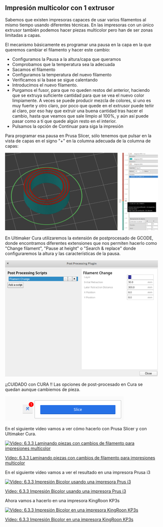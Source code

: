 ## Impresión multicolor con 1 extrusor

Sabemos que existen impresoras capaces de usar varios filamentos al mismo tiempo usando diferentes técnicas. En las impresoras con un único extrusor también podemos hacer piezas multicolor pero han de ser zonas limitadas a capas.

El mecanismo básicamente es programar una pausa en la capa en la que queremos cambiar el filamento y hacer este cambio:

* Configuramos la Pausa a la altura/capa que queramos
* Comprobamos que la temperatura sea la adecuada
* Sacamos el filamento
* Configuramos  la temperatura del nuevo filamento 
* Verificamos si la base se sigue calentando
* Introducimos el nuevo filamento.
* Purgamos el fusor, para que no queden restos del anterior, haciendo que se extruya suficiente cantidad para que se vea el nuevo color limpiamente. A veces se puede producir mezcla de colores, si uno es muy fuerte y otro claro, por poco que quede en el extrusor puede teñir al claro, por eso hay que extruir una buena cantidad tras hacer el cambio, hasta que veamos que sale limpio al 100%, y aún así puede pasar como a tí que quede algún resto en el interior.
* Pulsamos la opción de Continuar para siga la impresión

Para programar esa pausa en Prusa Slicer, sólo tenemos que pulsar en la vista de capas en el signo "+" en la columna adecuada de la columna de capas:

![Programación de cambio de filamento en PrusaSlicer](./images/cambioFilamentoPrusa.png)


En Ultimaker Cura utilizaremos la extensión de postprocesado de GCODE, donde encontramos diferentes extensiones que nos permiten hacerlo como "Change filament", "Pause at height" o "Search & replace" donde configuraremos la altura y las características de la pausa.

![Extensión de postprocesado](./images/ExtensionPostprocesado.png)


¡¡CUIDADO con CURA !! Las opciones de post-procesado en Cura se quedan aunque cambiemos de pieza.

![Señal de que hay scripts de post procesado activos](./images/ScriptsPostprocesado.png)

En el siguiente vídeo vamos a ver cómo hacerlo con Prusa Slicer y con Ultimaker Cura. 


[![Vídeo: 6.3.3 Laminando piezas con cambios de filamento para impresiones multicolor](https://img.youtube.com/vi/hpHaA-ts89w/0.jpg)](https://drive.google.com/file/d/1-aN93x5C3Frgwkc-X4B1nJvS4mTC_YK0/view?usp=sharing)

[Vídeo: 6.3.3 Laminando piezas con cambios de filamento para impresiones multicolor](https://drive.google.com/file/d/1-aN93x5C3Frgwkc-X4B1nJvS4mTC_YK0/view?usp=sharing)

En el siguiente vídeo vamos a ver el resultado en una impresora Prusa i3

[![Vídeo: 6.3.3 Impresión Bicolor usando una impresora Prus i3](https://img.youtube.com/vi/GMtm66EDobs/0.jpg)](https://drive.google.com/file/d/1V0dzk11nCsnFNNcTsqKjmfbra4ERZgcV/view?usp=sharing)

[Vídeo: 6.3.3 Impresión Bicolor usando una impresora Prus i3](https://drive.google.com/file/d/1V0dzk11nCsnFNNcTsqKjmfbra4ERZgcV/view?usp=sharing)

Ahora vamos a hacerlo en una impresora KingRoon KP3s


[![Vídeo: 6.3.3 Impresión Bicolor en una impresora KingRoon KP3s](https://img.youtube.com/vi/GqjyWON5qSM/0.jpg)](https://drive.google.com/file/d/1hy--Nog416CY-J9A9p0LUG5Kx6jSNwP6/view?usp=sharing)

[Vídeo: 6.3.3 Impresión Bicolor en una impresora KingRoon KP3s](https://drive.google.com/file/d/1hy--Nog416CY-J9A9p0LUG5Kx6jSNwP6/view?usp=sharing)

